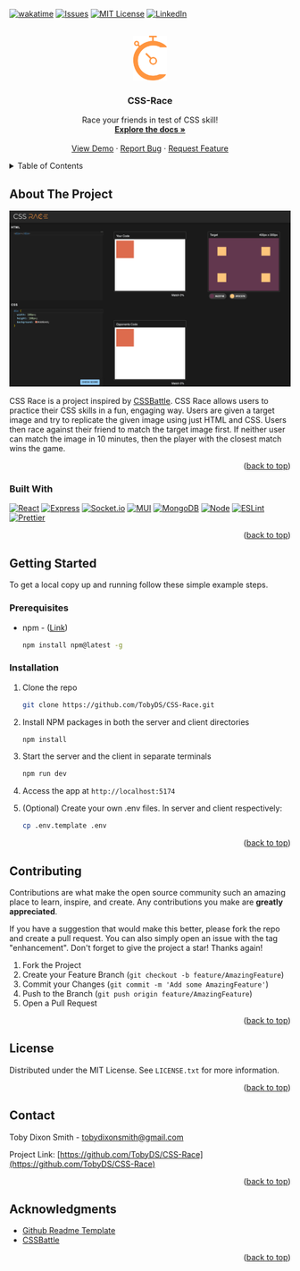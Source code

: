 <a name="readme-top"></a>

<!-- [![Contributors][contributors-shield]][contributors-url]
[![Forks][forks-shield]][forks-url]
[![Stargazers][stars-shield]][stars-url] -->

[![wakatime](https://wakatime.com/badge/user/cfa2aafe-7386-4dcc-94fe-adbcb814e7f5/project/018eec23-e7e7-4e99-8a02-924ca6325a9e.svg/?style=for-the-badge)](https://wakatime.com/badge/user/cfa2aafe-7386-4dcc-94fe-adbcb814e7f5/project/018eec23-e7e7-4e99-8a02-924ca6325a9e)
[![Issues][issues-shield]][issues-url]
[![MIT License][license-shield]][license-url]
[![LinkedIn][linkedin-shield]][linkedin-url]

<!-- PROJECT LOGO -->
<br />
<div align="center">
  <a href="https://github.com/TobyDS/CSS-Race">
    <img src="images/CSS Logo Short.svg" alt="Logo" height="80">
  </a>

<h3 align="center">CSS-Race</h3>

  <p align="center">
    Race your friends in test of CSS skill!
    <br />
    <a href="https://github.com/TobyDS/CSS-Race"><strong>Explore the docs »</strong></a>
    <br />
    <br />
<a href="https://github.com/othneildrew/Best-README-Template">View Demo</a>
    ·
    <a href="https://github.com/othneildrew/Best-README-Template/issues/new?labels=bug&template=bug-report---.md">Report Bug</a>
    ·
    <a href="https://github.com/othneildrew/Best-README-Template/issues/new?labels=enhancement&template=feature-request---.md">Request Feature</a>
  </p>
</div>

<!-- TABLE OF CONTENTS -->
<details>
  <summary>Table of Contents</summary>
  <ol>
    <li>
      <a href="#about-the-project">About The Project</a>
      <ul>
        <li><a href="#built-with">Built With</a></li>
      </ul>
    </li>
    <li>
      <a href="#getting-started">Getting Started</a>
      <ul>
        <li><a href="#prerequisites">Prerequisites</a></li>
        <li><a href="#installation">Installation</a></li>
      </ul>
    </li>
    <li><a href="#contributing">Contributing</a></li>
    <li><a href="#license">License</a></li>
    <li><a href="#contact">Contact</a></li>
    <li><a href="#acknowledgments">Acknowledgments</a></li>
  </ol>
</details>

<!-- ABOUT THE PROJECT -->

## About The Project

![CSS Race Screen Shot][product-screenshot]

CSS Race is a project inspired by [CSSBattle](http://www.cssbattle.dev). CSS Race allows users to practice their CSS skills in a fun, engaging way. Users are given a target image and try to replicate the given image using just HTML and CSS. Users then race against their friend to match the target image first. If neither user can match the image in 10 minutes, then the player with the closest match wins the game.

<p align="right">(<a href="#readme-top">back to top</a>)</p>

### Built With

[![React][React.js]][React-url] [![Express][Express.js]][Express-url] [![Socket.io][SocketIo]][SocketIo-url] [![MUI][MUI]][MUI-url] [![MongoDB][MongoDB]][Mongo-url] [![Node][Node.js]][Node-url] [![ESLint][ESLint]][ESLint-url] [![Prettier][Prettier]][Prettier-url]

<p align="right">(<a href="#readme-top">back to top</a>)</p>

<!-- GETTING STARTED -->

## Getting Started

To get a local copy up and running follow these simple example steps.

### Prerequisites

- npm - ([Link](https://docs.npmjs.com/downloading-and-installing-node-js-and-npm))

  ```sh
  npm install npm@latest -g
  ```

### Installation

1. Clone the repo

   ```sh
   git clone https://github.com/TobyDS/CSS-Race.git
   ```

2. Install NPM packages in both the server and client directories

   ```sh
   npm install
   ```

3. Start the server and the client in separate terminals

   ```sh
   npm run dev
   ```

4. Access the app at
   `http://localhost:5174`

5. (Optional) Create your own .env files. In server and client respectively:
   ```sh
   cp .env.template .env
   ```

<p align="right">(<a href="#readme-top">back to top</a>)</p>

<!-- USAGE EXAMPLES -->
<!-- ## Usage -->
<!-- Use this space to show useful examples of how a project can be used. Additional screenshots, code examples and demos work well in this space. You may also link to more resources. -->
<!-- _For more examples, please refer to the [Documentation](https://example.com)_ -->
<!-- <p align="right">(<a href="#readme-top">back to top</a>)</p> -->

<!-- ROADMAP -->
<!-- ## Roadmap -->
<!-- - [ ] Feature 1 -->
<!-- - [ ] Feature 2 -->
<!-- - [ ] Feature 3 -->
  <!-- - [ ] Nested Feature -->
<!-- See the [open issues](https://github.com/TobyDS/CSS-Race/issues) for a full list of proposed features (and known issues). -->
<!-- <p align="right">(<a href="#readme-top">back to top</a>)</p> -->

<!-- CONTRIBUTING -->

## Contributing

Contributions are what make the open source community such an amazing place to learn, inspire, and create. Any contributions you make are **greatly appreciated**.

If you have a suggestion that would make this better, please fork the repo and create a pull request. You can also simply open an issue with the tag "enhancement".
Don't forget to give the project a star! Thanks again!

1. Fork the Project
2. Create your Feature Branch (`git checkout -b feature/AmazingFeature`)
3. Commit your Changes (`git commit -m 'Add some AmazingFeature'`)
4. Push to the Branch (`git push origin feature/AmazingFeature`)
5. Open a Pull Request

<p align="right">(<a href="#readme-top">back to top</a>)</p>

<!-- LICENSE -->

## License

Distributed under the MIT License. See `LICENSE.txt` for more information.

<p align="right">(<a href="#readme-top">back to top</a>)</p>

<!-- CONTACT -->

## Contact

Toby Dixon Smith - tobydixonsmith@gmail.com

Project Link: [https://github.com/TobyDS/CSS-Race](https://github.com/TobyDS/CSS-Race)

<p align="right">(<a href="#readme-top">back to top</a>)</p>

<!-- ACKNOWLEDGMENTS -->

## Acknowledgments

- [Github Readme Template](https://github.com/othneildrew/Best-README-Template)
- [CSSBattle](https://www.CSSBattle.dev)

<p align="right">(<a href="#readme-top">back to top</a>)</p>

<!-- MARKDOWN LINKS & IMAGES -->
<!-- https://www.markdownguide.org/basic-syntax/#reference-style-links -->

[issues-shield]: https://img.shields.io/github/issues/TobyDS/CSS-Race.svg?style=for-the-badge
[issues-url]: https://github.com/TobyDS/CSS-Race/issues
[license-shield]: https://img.shields.io/github/license/TobyDS/CSS-Race.svg?style=for-the-badge
[license-url]: https://github.com/TobyDS/CSS-Race/blob/master/LICENSE
[linkedin-shield]: https://img.shields.io/badge/LinkedIn-0077B5?style=for-the-badge&logo=linkedin&logoColor=white
[linkedin-url]: https://linkedin.com/in/toby-dixon-smith/
[product-screenshot]: images/CSS_Race_Screenshot.png
[React.js]: https://img.shields.io/badge/React-20232A?style=for-the-badge&logo=react&logoColor=61DAFB
[React-url]: https://reactjs.org/
[Express.js]: https://img.shields.io/badge/Express.js-404D59?style=for-the-badge&logo=express
[Express-url]: https://expressjs.com/
[Node.js]: https://img.shields.io/badge/Node.js-43853D?style=for-the-badge&logo=node.js&logoColor=white
[Node-url]: https://nodejs.org/
[MongoDB]: https://img.shields.io/badge/MongoDB-4EA94B?style=for-the-badge&logo=mongodb&logoColor=white
[Mongo-url]: https://www.mongodb.com/
[ESLint]: https://img.shields.io/badge/eslint-3A33D1?style=for-the-badge&logo=eslint&logoColor=white
[ESLint-url]: https://eslint.org/
[Prettier]: https://img.shields.io/badge/prettier-1A2C34?style=for-the-badge&logo=prettier&logoColor=F7BA3E
[Prettier-url]: https://prettier.io/
[SocketIo-url]: https://socket.io/
[SocketIo]: https://img.shields.io/badge/Socket.io-black?style=for-the-badge&logo=socket.io&badgeColor=010101
[MUI-url]: https://mui.com/
[MUI]: https://img.shields.io/badge/MUI-%230081CB.svg?style=for-the-badge&logo=mui&logoColor=white

